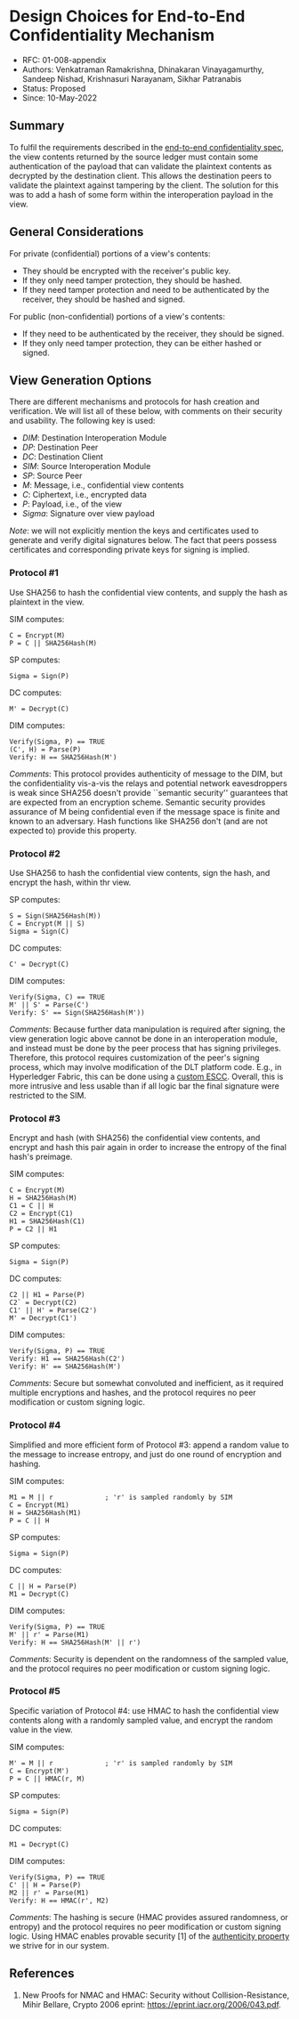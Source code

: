 <!--
 Copyright IBM Corp. All Rights Reserved.

 SPDX-License-Identifier: CC-BY-4.0
 -->
# Design Choices for End-to-End Confidentiality Mechanism

- RFC: 01-008-appendix
- Authors: Venkatraman Ramakrishna, Dhinakaran Vinayagamurthy, Sandeep Nishad, Krishnasuri Narayanam, Sikhar Patranabis
- Status: Proposed
- Since: 10-May-2022


## Summary

To fulfil the requirements described in the [end-to-end confidentiality spec](./confidentiality.md), the view contents returned by the source ledger must contain some authentication of the payload that can validate the plaintext contents as decrypted by the destination client. This allows the destination peers to validate the plaintext against tampering by the client. The solution for this was to add a hash of some form within the interoperation payload in the view.

## General Considerations

For private (confidential) portions of a view's contents:
- They should be encrypted with the receiver's public key.
- If they only need tamper protection, they should be hashed.
- If they need tamper protection and need to be authenticated by the receiver, they should be hashed and signed.

For public (non-confidential) portions of a view's contents:
- If they need to be authenticated by the receiver, they should be signed.
- If they only need tamper protection, they can be either hashed or signed.

## View Generation Options

There are different mechanisms and protocols for hash creation and verification. We will list all of these below, with comments on their security and usability. The following key is used:
- _DIM_: Destination Interoperation Module
- _DP_: Destination Peer
- _DC_: Destination Client
- _SIM_: Source Interoperation Module
- _SP_: Source Peer
- _M_: Message, i.e., confidential view contents
- _C_: Ciphertext, i.e., encrypted data
- _P_: Payload, i.e., of the view
- _Sigma_: Signature over view payload

_Note_: we will not explicitly mention the keys and certificates used to generate and verify digital signatures below. The fact that peers possess certificates and corresponding private keys for signing is implied.

### Protocol #1

Use SHA256 to hash the confidential view contents, and supply the hash as plaintext in the view.

SIM computes:
```
C = Encrypt(M)
P = C || SHA256Hash(M)
```
SP computes:
```
Sigma = Sign(P)
```
DC computes:
```
M' = Decrypt(C)
```
DIM computes:
```
Verify(Sigma, P) == TRUE
(C', H) = Parse(P)
Verify: H == SHA256Hash(M')
```
_Comments_: This protocol provides authenticity of message to the DIM, but the confidentiality vis-a-vis the relays and potential network eavesdroppers is weak since SHA256 doesn't provide ``semantic security'' guarantees that are expected from an encryption scheme. Semantic security provides assurance of M being confidential even if the message space is finite and known to an adversary. Hash functions like SHA256 don't (and are not expected to) provide this property.

### Protocol #2

Use SHA256 to hash the confidential view contents, sign the hash, and encrypt the hash, within thr view.

SP computes:
```
S = Sign(SHA256Hash(M))
C = Encrypt(M || S)
Sigma = Sign(C)
```
DC computes:
```
C' = Decrypt(C)
```
DIM computes:
```
Verify(Sigma, C) == TRUE
M' || S' = Parse(C')
Verify: S' == Sign(SHA256Hash(M'))
```
_Comments_: Because further data manipulation is required after signing, the view generation logic above cannot be done in an interoperation module, and instead must be done by the peer process that has signing privileges. Therefore, this protocol requires customization of the peer's signing process, which may involve modification of the DLT platform code. E.g., in Hyperledger Fabric, this can be done using a [custom ESCC](https://hyperledger-fabric.readthedocs.io/en/latest/pluggable_endorsement_and_validation.html). Overall, this is more intrusive and less usable than if all logic bar the final signature were restricted to the SIM.

### Protocol #3

Encrypt and hash (with SHA256) the confidential view contents, and encrypt and hash this pair again in order to increase the entropy of the final hash's preimage.

SIM computes:
```
C = Encrypt(M)
H = SHA256Hash(M)
C1 = C || H
C2 = Encrypt(C1)
H1 = SHA256Hash(C1)
P = C2 || H1
```
SP computes:
```
Sigma = Sign(P)
```
DC computes:
```
C2 || H1 = Parse(P)
C2` = Decrypt(C2)
C1' || H' = Parse(C2')
M' = Decrypt(C1')
```
DIM computes:
```
Verify(Sigma, P) == TRUE
Verify: H1 == SHA256Hash(C2')
Verify: H' == SHA256Hash(M')
```
_Comments_: Secure but somewhat convoluted and inefficient, as it required multiple encryptions and hashes, and the protocol requires no peer modification or custom signing logic.

### Protocol #4

Simplified and more efficient form of Protocol #3: append a random value to the message to increase entropy, and just do one round of encryption and hashing.

SIM computes:
```
M1 = M || r             ; 'r' is sampled randomly by SIM
C = Encrypt(M1)
H = SHA256Hash(M1)
P = C || H
```
SP computes:
```
Sigma = Sign(P)
```
DC computes:
```
C || H = Parse(P)
M1 = Decrypt(C)
```
DIM computes:
```
Verify(Sigma, P) == TRUE
M' || r' = Parse(M1)
Verify: H == SHA256Hash(M' || r')
```
_Comments_: Security is dependent on the randomness of the sampled value, and the protocol requires no peer modification or custom signing logic.

### Protocol #5

Specific variation of Protocol #4: use HMAC to hash the confidential view contents along with a randomly sampled value, and encrypt the random value in the view.

SIM computes:
```
M' = M || r             ; 'r' is sampled randomly by SIM
C = Encrypt(M')
P = C || HMAC(r, M)
```
SP computes:
```
Sigma = Sign(P)
```
DC computes:
```
M1 = Decrypt(C)
```
DIM computes:
```
Verify(Sigma, P) == TRUE
C' || H = Parse(P)
M2 || r' = Parse(M1)
Verify: H == HMAC(r', M2)
```
_Comments_: The hashing is secure (HMAC provides assured randomness, or entropy) and the protocol requires no peer modification or custom signing logic. Using HMAC enables provable security [1] of the [authenticity property](./confidentiality.md#security-concerns-and-threat-model) we strive for in our system.


## References
1. New Proofs for NMAC and HMAC: Security without Collision-Resistance, Mihir Bellare, Crypto 2006 eprint: https://eprint.iacr.org/2006/043.pdf.

